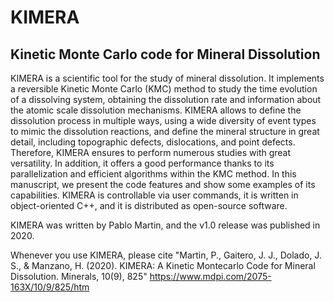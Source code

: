 # KIMERA

## Kinetic Monte Carlo code for Mineral Dissolution

KIMERA is a scientific tool for the study of mineral dissolution. It implements a reversible Kinetic Monte Carlo (KMC) method to study the time evolution of a dissolving system, obtaining the dissolution rate and information about the atomic scale dissolution mechanisms. KIMERA allows to define the dissolution process in multiple ways, using a wide diversity of event types to mimic the dissolution reactions, and define the mineral structure in great detail, including topographic defects, dislocations, and point defects. Therefore, KIMERA ensures to perform numerous studies with great versatility. In addition, it offers a good performance thanks to its parallelization and efficient algorithms within the KMC method. In this manuscript, we present the code features and show some examples of its capabilities. KIMERA is controllable via user commands, it is written in object-oriented C++, and it is distributed as open-source software.

KIMERA was written by Pablo Martin, and the v1.0 release was published in 2020.

Whenever you use KIMERA, please cite "Martin, P., Gaitero, J. J., Dolado, J. S., & Manzano, H. (2020). KIMERA: A Kinetic Montecarlo Code for Mineral Dissolution. Minerals, 10(9), 825" https://www.mdpi.com/2075-163X/10/9/825/htm
